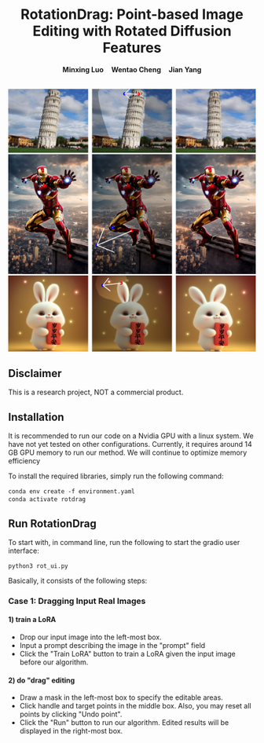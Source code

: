 <p align="center">
  <h1 align="center">RotationDrag: Point-based Image Editing with Rotated Diffusion Features</h1>
  <p align="center">
    <strong>Minxing Luo</strong>
      
    <strong>Wentao Cheng</strong>
      
    <strong>Jian Yang</strong>
  </p>
  <br>
  <div align="center">
    <img src="./release-doc/asset/counterfeit-1.png", width="700">
    <img src="./release-doc/asset/counterfeit-2.png", width="700">
    <img src="./release-doc/asset/majix_realistic.png", width="700">
  </div>
  <!---
  <div align="center">
    <img src="./release-doc/asset/github_video.gif", width="700">
  </div>
  <p align="center">
    <a href="https://arxiv.org/abs/2306.14435"><img alt='arXiv' src="https://img.shields.io/badge/arXiv-2306.14435-b31b1b.svg"></a>
    <a href="https://yujun-shi.github.io/projects/dragdiffusion.html"><img alt='page' src="https://img.shields.io/badge/Project-Website-orange"></a>
    <a href="https://twitter.com/YujunPeiyangShi"><img alt='Twitter' src="https://img.shields.io/twitter/follow/YujunPeiyangShi?label=%40YujunPeiyangShi"></a>
  </p>
  <br>
  --->
</p>

## Disclaimer

This is a research project, NOT a commercial product.

## Installation

It is recommended to run our code on a Nvidia GPU with a linux system. We have not yet tested on other configurations. Currently, it requires around 14 GB GPU memory to run our method. We will continue to optimize memory efficiency

To install the required libraries, simply run the following command:

```
conda env create -f environment.yaml
conda activate rotdrag
```

## Run RotationDrag

To start with, in command line, run the following to start the gradio user interface:

```
python3 rot_ui.py
```

Basically, it consists of the following steps:

### Case 1: Dragging Input Real Images

#### 1) train a LoRA

* Drop our input image into the left-most box.
* Input a prompt describing the image in the "prompt" field
* Click the "Train LoRA" button to train a LoRA given the input image before our algorithm.

#### 2) do "drag" editing

* Draw a mask in the left-most box to specify the editable areas.
* Click handle and target points in the middle box. Also, you may reset all points by clicking "Undo point".
* Click the "Run" button to run our algorithm. Edited results will be displayed in the right-most box.

